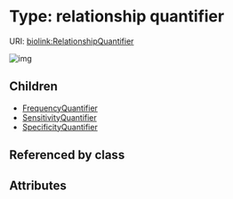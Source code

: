 
# Type: relationship quantifier




URI: [biolink:RelationshipQuantifier](https://w3id.org/biolink/vocab/RelationshipQuantifier)


![img](http://yuml.me/diagram/nofunky;dir:TB/class/[SpecificityQuantifier],[SensitivityQuantifier],[RelationshipQuantifier]^-[SpecificityQuantifier],[RelationshipQuantifier]^-[SensitivityQuantifier],[RelationshipQuantifier]^-[FrequencyQuantifier],[FrequencyQuantifier])

## Children

 * [FrequencyQuantifier](FrequencyQuantifier.md)
 * [SensitivityQuantifier](SensitivityQuantifier.md)
 * [SpecificityQuantifier](SpecificityQuantifier.md)

## Referenced by class


## Attributes

